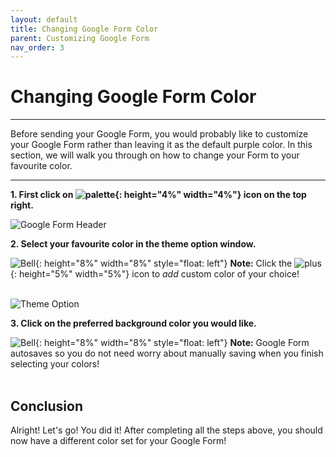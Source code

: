 ```yaml
---
layout: default
title: Changing Google Form Color
parent: Customizing Google Form
nav_order: 3
---
```


# Changing Google Form Color
---

Before sending your Google Form, you would probably like to customize your Google Form rather than leaving it as the default purple color. In this section, we will walk you through on how to change your Form to your favourite color.

---

**1. First click on ![palette](https://github.com/kevtrng/Google-Forms-Guide/blob/gh-pages/docs/images/icons/paint-palette.png?raw=true){: height="4%" width="4%"} icon on the top right.**

![Google Form Header](https://github.com/kevtrng/Google-Forms-Guide/blob/gh-pages/docs/images/customizingForm/1_changing_header.png?raw=true)

**2. Select your favourite color in the theme option window.**

![Bell](https://github.com/kevtrng/Google-Forms-Guide/blob/gh-pages/docs/images/icons/bell.png?raw=true){: height="8%" width="8%" style="float: left"}
**Note:** Click the ![plus](https://github.com/kevtrng/Google-Forms-Guide/blob/gh-pages/docs/images/icons/plus.png?raw=true){: height="5%" width="5%"} icon to _add_ custom color of your choice!
<br>
<br>

![Theme Option](https://github.com/kevtrng/Google-Forms-Guide/blob/gh-pages/docs/images/customizingForm/1_Color.png?raw=true)

**3. Click on the preferred background color you would like.**

![Bell](https://github.com/kevtrng/Google-Forms-Guide/blob/gh-pages/docs/images/icons/bell.png?raw=true){: height="8%" width="8%" style="float: left"}
**Note:** Google Form autosaves so you do not need worry about manually saving when you finish selecting your colors!
<br>
<br>

## Conclusion

Alright! Let's go! You did it!
After completing all the steps above, you should now have a different color set for your Google Form!


